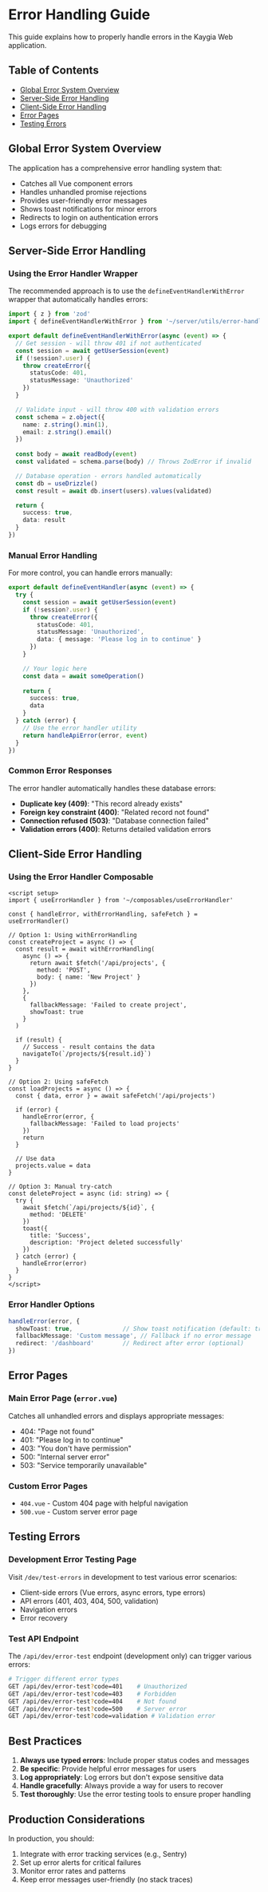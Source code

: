 # Error Handling Guide

This guide explains how to properly handle errors in the Kaygia Web application.

## Table of Contents
- [Global Error System Overview](#global-error-system-overview)
- [Server-Side Error Handling](#server-side-error-handling)
- [Client-Side Error Handling](#client-side-error-handling)
- [Error Pages](#error-pages)
- [Testing Errors](#testing-errors)

## Global Error System Overview

The application has a comprehensive error handling system that:
- Catches all Vue component errors
- Handles unhandled promise rejections
- Provides user-friendly error messages
- Shows toast notifications for minor errors
- Redirects to login on authentication errors
- Logs errors for debugging

## Server-Side Error Handling

### Using the Error Handler Wrapper

The recommended approach is to use the `defineEventHandlerWithError` wrapper that automatically handles errors:

```typescript
import { z } from 'zod'
import { defineEventHandlerWithError } from '~/server/utils/error-handler'

export default defineEventHandlerWithError(async (event) => {
  // Get session - will throw 401 if not authenticated
  const session = await getUserSession(event)
  if (!session?.user) {
    throw createError({
      statusCode: 401,
      statusMessage: 'Unauthorized'
    })
  }

  // Validate input - will throw 400 with validation errors
  const schema = z.object({
    name: z.string().min(1),
    email: z.string().email()
  })
  
  const body = await readBody(event)
  const validated = schema.parse(body) // Throws ZodError if invalid

  // Database operation - errors handled automatically
  const db = useDrizzle()
  const result = await db.insert(users).values(validated)

  return {
    success: true,
    data: result
  }
})
```

### Manual Error Handling

For more control, you can handle errors manually:

```typescript
export default defineEventHandler(async (event) => {
  try {
    const session = await getUserSession(event)
    if (!session?.user) {
      throw createError({
        statusCode: 401,
        statusMessage: 'Unauthorized',
        data: { message: 'Please log in to continue' }
      })
    }

    // Your logic here
    const data = await someOperation()
    
    return {
      success: true,
      data
    }
  } catch (error) {
    // Use the error handler utility
    return handleApiError(error, event)
  }
})
```

### Common Error Responses

The error handler automatically handles these database errors:
- **Duplicate key (409)**: "This record already exists"
- **Foreign key constraint (400)**: "Related record not found"
- **Connection refused (503)**: "Database connection failed"
- **Validation errors (400)**: Returns detailed validation errors

## Client-Side Error Handling

### Using the Error Handler Composable

```vue
<script setup>
import { useErrorHandler } from '~/composables/useErrorHandler'

const { handleError, withErrorHandling, safeFetch } = useErrorHandler()

// Option 1: Using withErrorHandling
const createProject = async () => {
  const result = await withErrorHandling(
    async () => {
      return await $fetch('/api/projects', {
        method: 'POST',
        body: { name: 'New Project' }
      })
    },
    {
      fallbackMessage: 'Failed to create project',
      showToast: true
    }
  )
  
  if (result) {
    // Success - result contains the data
    navigateTo(`/projects/${result.id}`)
  }
}

// Option 2: Using safeFetch
const loadProjects = async () => {
  const { data, error } = await safeFetch('/api/projects')
  
  if (error) {
    handleError(error, {
      fallbackMessage: 'Failed to load projects'
    })
    return
  }
  
  // Use data
  projects.value = data
}

// Option 3: Manual try-catch
const deleteProject = async (id: string) => {
  try {
    await $fetch(`/api/projects/${id}`, {
      method: 'DELETE'
    })
    toast({
      title: 'Success',
      description: 'Project deleted successfully'
    })
  } catch (error) {
    handleError(error)
  }
}
</script>
```

### Error Handler Options

```typescript
handleError(error, {
  showToast: true,              // Show toast notification (default: true)
  fallbackMessage: 'Custom message', // Fallback if no error message
  redirect: '/dashboard'        // Redirect after error (optional)
})
```

## Error Pages

### Main Error Page (`error.vue`)

Catches all unhandled errors and displays appropriate messages:
- 404: "Page not found"
- 401: "Please log in to continue"
- 403: "You don't have permission"
- 500: "Internal server error"
- 503: "Service temporarily unavailable"

### Custom Error Pages

- `404.vue` - Custom 404 page with helpful navigation
- `500.vue` - Custom server error page

## Testing Errors

### Development Error Testing Page

Visit `/dev/test-errors` in development to test various error scenarios:
- Client-side errors (Vue errors, async errors, type errors)
- API errors (401, 403, 404, 500, validation)
- Navigation errors
- Error recovery

### Test API Endpoint

The `/api/dev/error-test` endpoint (development only) can trigger various errors:

```bash
# Trigger different error types
GET /api/dev/error-test?code=401    # Unauthorized
GET /api/dev/error-test?code=403    # Forbidden
GET /api/dev/error-test?code=404    # Not found
GET /api/dev/error-test?code=500    # Server error
GET /api/dev/error-test?code=validation # Validation error
```

## Best Practices

1. **Always use typed errors**: Include proper status codes and messages
2. **Be specific**: Provide helpful error messages for users
3. **Log appropriately**: Log errors but don't expose sensitive data
4. **Handle gracefully**: Always provide a way for users to recover
5. **Test thoroughly**: Use the error testing tools to ensure proper handling

## Production Considerations

In production, you should:
1. Integrate with error tracking services (e.g., Sentry)
2. Set up error alerts for critical failures
3. Monitor error rates and patterns
4. Keep error messages user-friendly (no stack traces)
